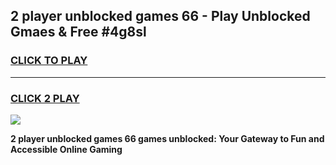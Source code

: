 
## 2 player unblocked games 66 - Play Unblocked Gmaes & Free #4g8sl
<h3>
<a href="https://premium.freeplayer.one?title=2_player_unblocked_games_66&ref=03M">CLICK TO PLAY</a></h3>
<hr>

<h3>
<a href="https://premium.freeplayer.one?title=2_player_unblocked_games_66&ref=03M">CLICK 2 PLAY</a>
  
</h3>

<a href="https://premium.freeplayer.one?title=2_player_unblocked_games_66&ref=03M"><img src="https://clearcache.store/games.png"></a>


**2 player unblocked games 66 games unblocked: Your Gateway to Fun and Accessible Online Gaming**
